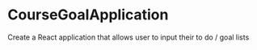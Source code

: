 # CourseGoalApplication
Create a React application that allows user to input their to do / goal lists
